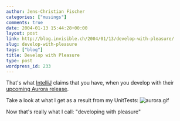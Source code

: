 ```yaml
---
author: Jens-Christian Fischer
categories: ["musings"]
comments: true
date: 2004-01-13 15:44:28+00:00
layout: post
link: http://blog.invisible.ch/2004/01/13/develop-with-pleasure/
slug: develop-with-pleasure
tags: ["blog"]
title: Develop with Pleasure
type: post
wordpress_id: 233
---
```


That's what [IntelliJ](http://www.intellij.com) claims that you have, when you develop with their [upcoming Aurora release](http://www.intellij.com/idea/features4).

Take a look at what I get as a result from my UnitTests:
![aurora.gif](http://www.invisible.ch/images/aurora.gif)

Now that's really what I call: "developing with pleasure"

